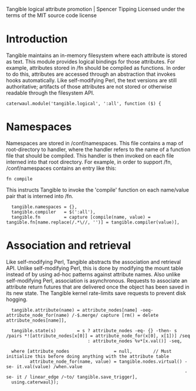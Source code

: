 Tangible logical attribute promotion | Spencer Tipping
Licensed under the terms of the MIT source code license

# Introduction

Tangible maintains an in-memory filesystem where each attribute is stored as text. This module provides logical bindings for those attributes. For example, attributes stored in /fn should be
compiled as functions. In order to do this, attributes are accessed through an abstraction that invokes hooks automatically. Like self-modifying Perl, the text versions are still
authoritative; artifacts of those attributes are not stored or otherwise readable through the filesystem API.

    caterwaul.module('tangible.logical', ':all', function ($) {

# Namespaces

Namespaces are stored in /conf/namespaces. This file contains a map of root-directory to handler, where the handler refers to the name of a function file that should be compiled. This handler
is then invoked on each file interned into that root directory. For example, in order to support /fn, /conf/namespaces contains an entry like this:

    fn compile

This instructs Tangible to invoke the 'compile' function on each name/value pair that is interned into /fn.

      tangible.namespaces = {},
      tangible.compiler   = $(':all'),
      tangible.fn         = capture [compile(name, value) = tangible.fn[name.replace(/.*\//, '')] = tangible.compiler(value)],

# Association and retrieval

Like self-modifying Perl, Tangible abstracts the association and retrieval API. Unlike self-modifying Perl, this is done by modifying the mount table instead of by using ad-hoc patterns
against attribute names. Also unlike self-modifying Perl, association is asynchronous. Requests to associate an attribute return futures that are delivered once the object has been saved in
its new state. The Tangible kernel rate-limits save requests to prevent disk hogging.

      tangible.attribute(name) = attribute_nodes[name] -oeq- attribute_node_for(name) /-$.merge/ capture [rm() = delete attribute_nodes[name]],

      tangible.state(s)        = s ? attribute_nodes -eq- {} -then- s /pairs *![attribute_nodes[x[0]] = attribute_node_for(x[0], x[1])] /seq
                                   : attribute_nodes %v*[x.val()] -seq,

      where [attribute_nodes                 = null,        // Must initialize this before doing anything with the attribute table
             attribute_node_for(name, value) = tangible.nodes.virtual() -se- it.val(value) /when.value
                                                                        -se- it / linear_edge /~to/ tangible.save_trigger],
      using.caterwaul});